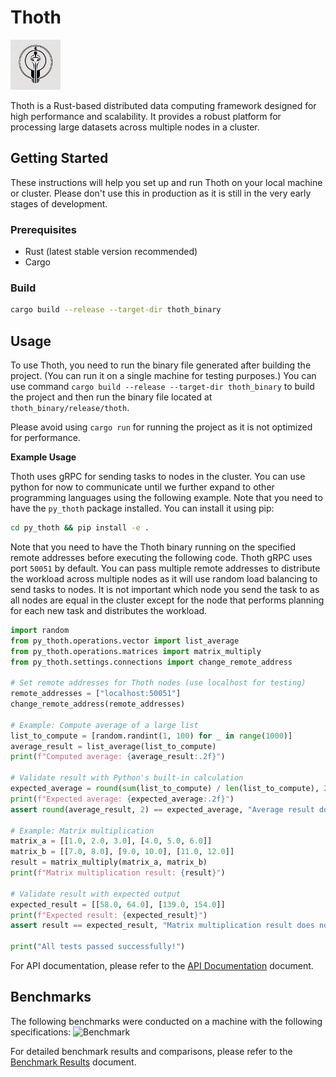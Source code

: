 # Thoth

<img src="Assets/thoth.png" alt="Thoth Logo" width="80"/>

Thoth is a Rust-based distributed data computing framework designed for high performance and scalability.
It provides a robust platform for processing large datasets across multiple nodes in a cluster.

## Getting Started

These instructions will help you set up and run Thoth on your local machine or cluster.
Please don't use this in production as it is still in the very early stages of development.

### Prerequisites

- Rust (latest stable version recommended)
- Cargo

### Build

```bash
cargo build --release --target-dir thoth_binary
```

## Usage

To use Thoth, you need to run the binary file generated after building the project. (You can run it on a single machine for testing purposes.)
You can use command `cargo build --release --target-dir thoth_binary` to build the project and then run the binary file located at `thoth_binary/release/thoth`.

Please avoid using `cargo run` for running the project as it is not optimized for performance.


**Example Usage**

Thoth uses gRPC for sending tasks to nodes in the cluster. You can use python for now to communicate until we further expand to other programming languages using the following example.
Note that you need to have the `py_thoth` package installed. You can install it using pip:

```bash
cd py_thoth && pip install -e .
```

Note that you need to have the Thoth binary running on the specified remote addresses before executing the following code. Thoth gRPC uses port `50051` by default.
You can pass multiple remote addresses to distribute the workload across multiple nodes as it will use random load balancing to send tasks to nodes.
It is not important which node you send the task to as all nodes are equal in the cluster except for the node that performs planning for each new task and distributes the workload.

```python
import random
from py_thoth.operations.vector import list_average
from py_thoth.operations.matrices import matrix_multiply
from py_thoth.settings.connections import change_remote_address

# Set remote addresses for Thoth nodes (use localhost for testing)
remote_addresses = ["localhost:50051"]
change_remote_address(remote_addresses)

# Example: Compute average of a large list
list_to_compute = [random.randint(1, 100) for _ in range(1000)]
average_result = list_average(list_to_compute)
print(f"Computed average: {average_result:.2f}")

# Validate result with Python's built-in calculation
expected_average = round(sum(list_to_compute) / len(list_to_compute), 2)
print(f"Expected average: {expected_average:.2f}")
assert round(average_result, 2) == expected_average, "Average result does not match"

# Example: Matrix multiplication
matrix_a = [[1.0, 2.0, 3.0], [4.0, 5.0, 6.0]]
matrix_b = [[7.0, 8.0], [9.0, 10.0], [11.0, 12.0]]
result = matrix_multiply(matrix_a, matrix_b)
print(f"Matrix multiplication result: {result}")

# Validate result with expected output
expected_result = [[58.0, 64.0], [139.0, 154.0]]
print(f"Expected result: {expected_result}")
assert result == expected_result, "Matrix multiplication result does not match"

print("All tests passed successfully!")
```

For API documentation, please refer to the [API Documentation](docs/api.md) document.

## Benchmarks


The following benchmarks were conducted on a machine with the following specifications:
![Benchmark](Assets/benchmark_list_avg.png)


For detailed benchmark results and comparisons, please refer to the [Benchmark Results](docs/benchmarks.md) document.


